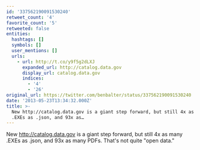 ```yaml
---
id: '337562190091530240'
retweet_count: '4'
favorite_count: '5'
retweeted: false
entities:
  hashtags: []
  symbols: []
  user_mentions: []
  urls:
    - url: http://t.co/y9f5g2dLXJ
      expanded_url: http://catalog.data.gov
      display_url: catalog.data.gov
      indices:
        - '4'
        - '26'
original_url: https://twitter.com/benbalter/status/337562190091530240
date: '2013-05-23T13:34:32.000Z'
title: >-
  New http://catalog.data.gov is a giant step forward, but still 4x as many
  .EXEs as .json, and 93x as…
---
```


New http://catalog.data.gov is a giant step forward, but still 4x as many .EXEs as .json, and 93x as many PDFs. That's not quite "open data."